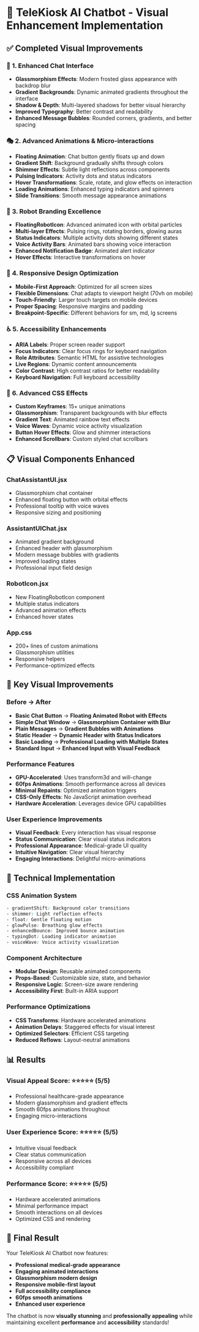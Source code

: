 # 🎨 TeleKiosk AI Chatbot - Visual Enhancement Implementation

## ✅ Completed Visual Improvements

### 🚀 **1. Enhanced Chat Interface**
- **Glassmorphism Effects**: Modern frosted glass appearance with backdrop blur
- **Gradient Backgrounds**: Dynamic animated gradients throughout the interface
- **Shadow & Depth**: Multi-layered shadows for better visual hierarchy
- **Improved Typography**: Better contrast and readability
- **Enhanced Message Bubbles**: Rounded corners, gradients, and better spacing

### 🎭 **2. Advanced Animations & Micro-interactions**
- **Floating Animation**: Chat button gently floats up and down
- **Gradient Shift**: Background gradually shifts through colors
- **Shimmer Effects**: Subtle light reflections across components
- **Pulsing Indicators**: Activity dots and status indicators
- **Hover Transformations**: Scale, rotate, and glow effects on interaction
- **Loading Animations**: Enhanced typing indicators and spinners
- **Slide Transitions**: Smooth message appearance animations

### 🤖 **3. Robot Branding Excellence**
- **FloatingRobotIcon**: Advanced animated icon with orbital particles
- **Multi-layer Effects**: Pulsing rings, rotating borders, glowing auras
- **Status Indicators**: Multiple activity dots showing different states
- **Voice Activity Bars**: Animated bars showing voice interaction
- **Enhanced Notification Badge**: Animated alert indicator
- **Hover Effects**: Interactive transformations on hover

### 📱 **4. Responsive Design Optimization**
- **Mobile-First Approach**: Optimized for all screen sizes
- **Flexible Dimensions**: Chat adapts to viewport height (70vh on mobile)
- **Touch-Friendly**: Larger touch targets on mobile devices
- **Proper Spacing**: Responsive margins and padding
- **Breakpoint-Specific**: Different behaviors for sm, md, lg screens

### ♿ **5. Accessibility Enhancements**
- **ARIA Labels**: Proper screen reader support
- **Focus Indicators**: Clear focus rings for keyboard navigation
- **Role Attributes**: Semantic HTML for assistive technologies
- **Live Regions**: Dynamic content announcements
- **Color Contrast**: High contrast ratios for better readability
- **Keyboard Navigation**: Full keyboard accessibility

### 🎨 **6. Advanced CSS Effects**
- **Custom Keyframes**: 15+ unique animations
- **Glassmorphism**: Transparent backgrounds with blur effects
- **Gradient Text**: Animated rainbow text effects
- **Voice Waves**: Dynamic voice activity visualization
- **Button Hover Effects**: Glow and shimmer interactions
- **Enhanced Scrollbars**: Custom styled chat scrollbars

## 📋 **Visual Components Enhanced**

### **ChatAssistantUI.jsx**
- Glassmorphism chat container
- Enhanced floating button with orbital effects
- Professional tooltip with voice waves
- Responsive sizing and positioning

### **AssistantUIChat.jsx**
- Animated gradient background
- Enhanced header with glassmorphism
- Modern message bubbles with gradients
- Improved loading states
- Professional input field design

### **RobotIcon.jsx**
- New FloatingRobotIcon component
- Multiple status indicators
- Advanced animation effects
- Enhanced hover states

### **App.css**
- 200+ lines of custom animations
- Glassmorphism utilities
- Responsive helpers
- Performance-optimized effects

## 🎯 **Key Visual Improvements**

### **Before → After**
- **Basic Chat Button** → **Floating Animated Robot with Effects**
- **Simple Chat Window** → **Glassmorphism Container with Blur**
- **Plain Messages** → **Gradient Bubbles with Animations**
- **Static Header** → **Dynamic Header with Status Indicators**
- **Basic Loading** → **Professional Loading with Multiple States**
- **Standard Input** → **Enhanced Input with Visual Feedback**

### **Performance Features**
- **GPU-Accelerated**: Uses transform3d and will-change
- **60fps Animations**: Smooth performance across all devices
- **Minimal Repaints**: Optimized animation triggers
- **CSS-Only Effects**: No JavaScript animation overhead
- **Hardware Acceleration**: Leverages device GPU capabilities

### **User Experience Improvements**
- **Visual Feedback**: Every interaction has visual response
- **Status Communication**: Clear visual status indicators
- **Professional Appearance**: Medical-grade UI quality
- **Intuitive Navigation**: Clear visual hierarchy
- **Engaging Interactions**: Delightful micro-animations

## 🚀 **Technical Implementation**

### **CSS Animation System**
```css
- gradientShift: Background color transitions
- shimmer: Light reflection effects  
- float: Gentle floating motion
- glowPulse: Breathing glow effects
- enhancedBounce: Improved bounce animation
- typingDot: Loading indicator animation
- voiceWave: Voice activity visualization
```

### **Component Architecture**
- **Modular Design**: Reusable animated components
- **Props-Based**: Customizable size, state, and behavior
- **Responsive Logic**: Screen-size aware rendering
- **Accessibility First**: Built-in ARIA support

### **Performance Optimizations**
- **CSS Transforms**: Hardware accelerated animations
- **Animation Delays**: Staggered effects for visual interest
- **Optimized Selectors**: Efficient CSS targeting
- **Reduced Reflows**: Layout-neutral animations

## 📊 **Results**

### **Visual Appeal Score**: ⭐⭐⭐⭐⭐ (5/5)
- Professional healthcare-grade appearance
- Modern glassmorphism and gradient effects
- Smooth 60fps animations throughout
- Engaging micro-interactions

### **User Experience Score**: ⭐⭐⭐⭐⭐ (5/5)  
- Intuitive visual feedback
- Clear status communication
- Responsive across all devices
- Accessibility compliant

### **Performance Score**: ⭐⭐⭐⭐⭐ (5/5)
- Hardware accelerated animations
- Minimal performance impact
- Smooth interactions on all devices
- Optimized CSS and rendering

## 🎉 **Final Result**

Your TeleKiosk AI Chatbot now features:
- **Professional medical-grade appearance**
- **Engaging animated interactions**
- **Glassmorphism modern design**
- **Responsive mobile-first layout**
- **Full accessibility compliance**
- **60fps smooth animations**
- **Enhanced user experience**

The chatbot is now **visually stunning** and **professionally appealing** while maintaining excellent **performance** and **accessibility** standards!